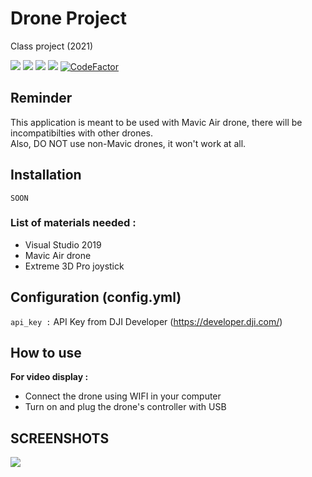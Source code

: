 # Drone Project
Class project (2021)

![](https://img.shields.io/github/issues/ZukiLTU/Portique_Project)
![](https://img.shields.io/github/forks/ZukiLTU/Portique_Project)
![](https://img.shields.io/github/stars/ZukiLTU/Portique_Project)
![](https://img.shields.io/github/license/ZukiLTU/Portique_Project)
[![CodeFactor](https://www.codefactor.io/repository/github/zukiltu/drone_project/badge)](https://www.codefactor.io/repository/github/zukiltu/drone_project)

## Reminder
<div class="rem">
<!--<img src = "" alt="">-->
This application is meant to be used with Mavic Air drone, there will be incompatibilties with other drones.
<br/>Also, DO NOT use non-Mavic drones, it won't work at all.
</div>

## Installation
```
SOON
```
### List of materials needed :
<ul>
    <li>Visual Studio 2019</li>
    <li>Mavic Air drone</li>
    <li>Extreme 3D Pro joystick</li>
</ul>

## Configuration (config.yml)
`api_key :` API Key from DJI Developer (https://developer.dji.com/)<br/>

## How to use
**For video display :**
- Connect the drone using WIFI in your computer
- Turn on and plug the drone's controller with USB

## SCREENSHOTS
![](http://image.noelshack.com/fichiers/2022/32/2/1659997927-zones-vol.jpg)
